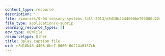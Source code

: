 ```yaml
---
content_type: resource
description: ''
file: /courses/9-04-sensory-systems-fall-2013/e8d10b4344060be706006d224a6137cb_A11axifKMtQ.srt
file_type: application/x-subrip
learning_resource_types: []
ocw_type: OCWFile
resourcetype: Other
title: 3play caption file
uid: e8d10b43-4406-0be7-0600-6d224a6137cb
---
```

